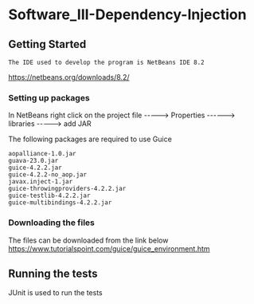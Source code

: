 # Software_III-Dependency-Injection

## Getting Started

```
The IDE used to develop the program is NetBeans IDE 8.2
```
https://netbeans.org/downloads/8.2/ 

### Setting up packages

In NetBeans right click on the project file -----> Properties ------> libraries -----> add JAR

The following packages are required to use Guice

```
aopalliance-1.0.jar
guava-23.0.jar
guice-4.2.2.jar
guice-4.2.2-no_aop.jar
javax.inject-1.jar
guice-throwingproviders-4.2.2.jar
guice-testlib-4.2.2.jar
guice-multibindings-4.2.2.jar

```
### Downloading the files
The files can be downloaded from the link below
https://www.tutorialspoint.com/guice/guice_environment.htm

## Running the tests

JUnit is used to run the tests

